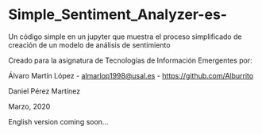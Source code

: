# Simple_Sentiment_Analyzer-es-
Un código simple en un jupyter que muestra el proceso simplificado de creación de un modelo de análisis de sentimiento

Creado para la asignatura de Tecnologías de Información Emergentes por:

  Álvaro Martín López - almarlop1998@usal.es - https://github.com/Alburrito
  
  Daniel Pérez Martínez
  
Marzo, 2020

English version coming soon...
